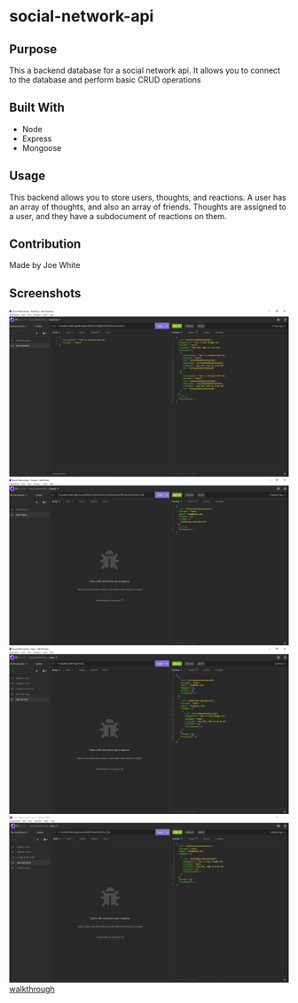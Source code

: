 # social-network-api

## Purpose
This a backend database for a social network api. It allows you to connect to the database and perform basic CRUD operations

## Built With
* Node
* Express
* Mongoose

## Usage
This backend allows you to store users, thoughts, and reactions. A user has an array of thoughts, and also an array of friends. Thoughts are assigned to a user, and they have a subdocument of reactions on them. 

## Contribution
Made by Joe White

## Screenshots
![screenshot](./assets/images/Screenshot-1.png) 
![screenshot](./assets/images/Screenshot-2.png) 
![screenshot](./assets/images/Screenshot-3.png) 
![screenshot](./assets/images/Screenshot-4.png) 
[walkthrough](https://watch.screencastify.com/v/qYndHQoYOOAc4KgfVRQA)